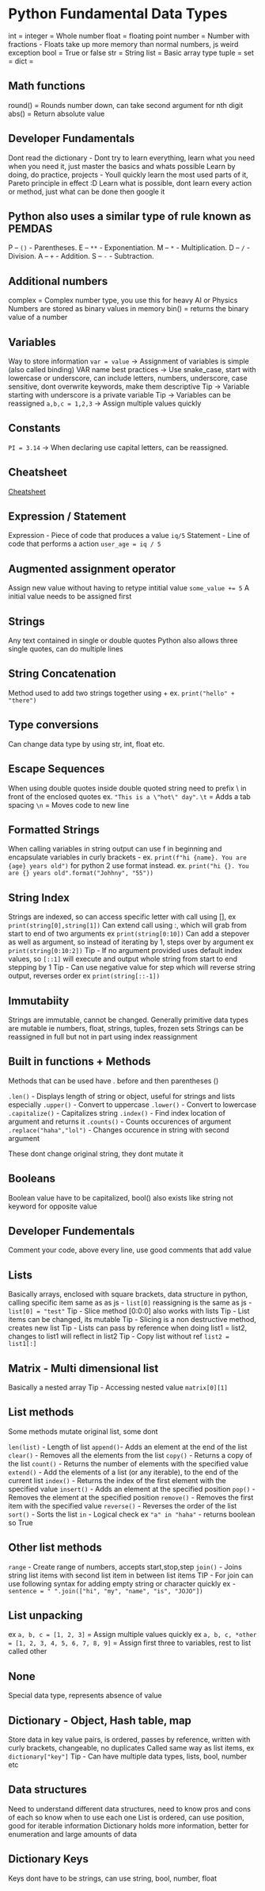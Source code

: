 # Python Fundamental Data Types

int = integer = Whole number
float = floating point number = Number with fractions - Floats take up more memory than normal numbers, js weird exception
bool = True or false
str = String
list = Basic array type
tuple =
set =
dict =

## Math functions

round() = Rounds number down, can take second argument for nth digit
abs() = Return absolute value

## Developer Fundamentals

Dont read the dictionary - Dont try to learn everything, learn what you need when you need it, just master the basics and whats possible
Learn by doing, do practice, projects - Youll quickly learn the most used parts of it, Pareto principle in effect :D
Learn what is possible, dont learn every action or method, just what can be done then google it

## Python also uses a similar type of rule known as PEMDAS

P – `()` - Parentheses.
E – `**` - Exponentiation.
M – `*` - Multiplication.
D – `/` - Division.
A – `+` - Addition.
S – `-` - Subtraction.

## Additional numbers

complex = Complex number type, you use this for heavy AI or Physics
Numbers are stored as binary values in memory
bin() = returns the binary value of a number

## Variables

Way to store information
`var = value` -> Assignment of variables is simple (also called binding)
VAR name best practices -> Use snake_case, start with lowercase or underscore, can include letters, numbers, underscore, case sensitive, dont overwrite keywords, make them descriptive
Tip -> Variable starting with underscore is a private variable
Tip -> Variables can be reassigned
`a,b,c = 1,2,3` -> Assign multiple values quickly

## Constants

`PI = 3.14` -> When declaring use capital letters, can be reassigned.

## Cheatsheet

[Cheatsheet](https://zerotomastery.io/cheatsheets/python-cheat-sheet/#useful-libraries)

## Expression / Statement

Expression - Piece of code that produces a value `iq/5`
Statement - Line of code that performs a action `user_age = iq / 5`

## Augmented assignment operator

Assign new value without having to retype intitial value `some_value += 5`
A initial value needs to be assigned first

## Strings

Any text contained in single or double quotes
Python also allows three single quotes, can do multiple lines

## String Concatenation

Method used to add two strings together using + ex. `print("hello" + "there")`

## Type conversions

Can change data type by using str, int, float etc.

## Escape Sequences

When using double quotes inside double quoted string need to prefix \ in front of the enclosed quotes ex. `"This is a \"hot\" day"`.
`\t` = Adds a tab spacing
`\n` = Moves code to new line

## Formatted Strings

When calling variables in string output can use f in beginning and encapsulate variables in curly brackets -
ex. `print(f"hi {name}. You are {age} years old")`
for python 2 use format instead.
ex. `print("hi {}. You are {} years old".format("Johhny", "55"))`

## String Index

Strings are indexed, so can access specific letter with call using [],
ex `print(string[0],string[1])`
Can extend call using :, which will grab from start to end of two arguments
ex `print(string[0:10])`
Can add a stepover as well as argument, so instead of iterating by 1, steps over by argument
ex `print(string[0:10:2])`
Tip - If no argument provided uses default index values, so `[::1]` will execute and output whole string from start to end stepping by 1
Tip - Can use negative value for step which will reverse string output, reverses order
ex `print(string[::-1])`

## Immutabiity

Strings are immutable, cannot be changed. Generally primitive data types are mutable ie numbers, float, strings, tuples, frozen sets
Strings can be reassigned in full but not in part using index reassignment

## Built in functions + Methods

Methods that can be used have . before and then parentheses ()

`.len()` - Displays length of string or object, useful for strings and lists especially
`.upper()` - Convert to uppercase
`.lower()` - Convert to lowercase
`.capitalize()` - Capitalizes string
`.index()` - Find index location of argument and returns it
`.counts()` - Counts occurences of argument
`.replace("haha","lol")` - Changes occurence in string with second argument

These dont change original string, they dont mutate it

## Booleans

Boolean value have to be capitalized, bool() also exists like string
not keyword for opposite value

## Developer Fundementals

Comment your code, above every line, use good comments that add value

## Lists

Basically arrays, enclosed with square brackets, data structure in python,
calling specific item same as as js - `list[0]`
reassigning is the same as js - `list[0] = "test"`
Tip - Slice method [0:0:0] also works with lists
Tip - List items can be changed, its mutable
Tip - Slicing is a non destructive method, creates new list
Tip - Lists can pass by reference when doing list1 = list2, changes to list1 will reflect in list2
Tip - Copy list without ref `list2 = list1[:]`

## Matrix - Multi dimensional list

Basically a nested array
Tip - Accessing nested value `matrix[0][1]`

## List methods

Some methods mutate original list, some dont

`len(list)` - Length of list
`append()`- Adds an element at the end of the list
`clear()` - Removes all the elements from the list
`copy()` - Returns a copy of the list
`count()` - Returns the number of elements with the specified value
`extend()` - Add the elements of a list (or any iterable), to the end of the current list
`index()` - Returns the index of the first element with the specified value
`insert()` - Adds an element at the specified position
`pop()` - Removes the element at the specified position
`remove()` - Removes the first item with the specified value
`reverse()` - Reverses the order of the list
`sort()` - Sorts the list
`in` - Logical check ex `"a" in "haha"` - returns boolean so True

## Other list methods

`range` - Create range of numbers, accepts start,stop,step
`join()` - Joins string list items with second list item in between list items
TIP - For join can use following syntax for adding empty string or character quickly
ex - `sentence = " ".join(["hi", "my", "name", "is", "JOJO"])`

## List unpacking

ex `a, b, c = [1, 2, 3]` = Assign multiple values quickly
ex `a, b, c, *other = [1, 2, 3, 4, 5, 6, 7, 8, 9]` = Assign first three to variables, rest to list called other

## None

Special data type, represents absence of value

## Dictionary - Object, Hash table, map

Store data in key value pairs, is ordered, passes by reference, written with curly brackets, changeable, no duplicates
Called same way as list items, ex `dictionary["key"]`
Tip - Can have multiple data types, lists, bool, number etc

## Data structures

Need to understand different data structures, need to know pros and cons of each so know when to use each one
List is ordered, can use position, good for iterable information
Dictionary holds more information, better for enumeration and large amounts of data

## Dictionary Keys

Keys dont have to be strings, can use string, bool, number, float
